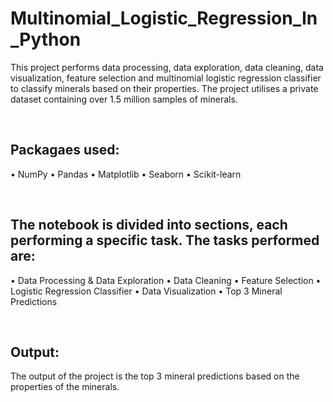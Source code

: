 # Multinomial_Logistic_Regression_In_Python

This project performs data processing, data exploration, data cleaning, data visualization, feature selection and multinomial logistic regression classifier to classify minerals based on their properties. The project utilises a private dataset containing over 1.5 million samples of minerals.

<br />

## Packagaes used: 

• NumPy
• Pandas
• Matplotlib
• Seaborn
• Scikit-learn

<br />

## The notebook is divided into sections, each performing a specific task. The tasks performed are:

• Data Processing & Data Exploration
• Data Cleaning
• Feature Selection
• Logistic Regression Classifier
• Data Visualization
• Top 3 Mineral Predictions 

<br />

## Output:

The output of the project is the top 3 mineral predictions based on the properties of the minerals. 


